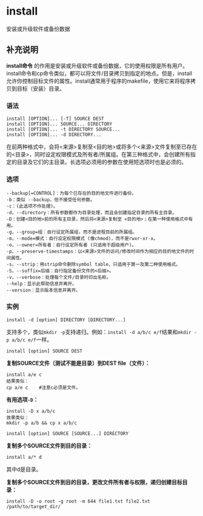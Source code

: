 install
===

安装或升级软件或备份数据

## 补充说明

**install命令** 的作用是安装或升级软件或备份数据，它的使用权限是所有用户。install命令和cp命令类似，都可以将文件/目录拷贝到指定的地点。但是，install允许你控制目标文件的属性。install通常用于程序的makefile，使用它来将程序拷贝到目标（安装）目录。

###  语法

```shell
install [OPTION]... [-T] SOURCE DEST
install [OPTION]... SOURCE... DIRECTORY
install [OPTION]... -t DIRECTORY SOURCE...
install [OPTION]... -d DIRECTORY...
```

在前两种格式中，会将<来源>复制至<目的地>或将多个<来源>文件复制至已存在的<目录>，同时设定权限模式及所有者/所属组。在第三种格式中，会创建所有指定的目录及它们的主目录。长选项必须用的参数在使用短选项时也是必须的。

###  选项

```shell
--backup[=CONTROL]：为每个已存在的目的地文件进行备份。
-b：类似 --backup，但不接受任何参数。
-c：(此选项不作处理)。
-d，--directory：所有参数都作为目录处理，而且会创建指定目录的所有主目录。
-D：创建<目的地>前的所有主目录，然后将<来源>复制至 <目的地>；在第一种使用格式中有用。
-g，--group=组：自行设定所属组，而不是进程目前的所属组。
-m，--mode=模式：自行设定权限模式 (像chmod)，而不是rwxr-xr-x。
-o，--owner=所有者：自行设定所有者 (只适用于超级用户)。
-p，--preserve-timestamps：以<来源>文件的访问/修改时间作为相应的目的地文件的时间属性。
-s，--strip：用strip命令删除symbol table，只适用于第一及第二种使用格式。
-S，--suffix=后缀：自行指定备份文件的<后缀>。
-v，--verbose：处理每个文件/目录时印出名称。
--help：显示此帮助信息并离开。
--version：显示版本信息并离开。
```

###  实例

```shell
install -d [option] DIRECTORY [DIRECTORY...]
```

支持多个，类似`mkdir -p`支持递归。例如：`install -d a/b/c e/f`结果和`mkdir -p a/b/c e/f`一样。

```shell
install [option] SOURCE DEST
```

 **复制SOURCE文件（测试不能是目录）到DEST file（文件）：** 

```shell
install a/e c
结果类似：
cp a/e c    #注意c必须是文件。
```

 **有用选项`-D`：** 

```shell
install -D x a/b/c
效果类似：
mkdir -p a/b && cp x a/b/c
```

```shell
install [option] SOURCE [SOURCE...] DIRECTORY
```

 **复制多个SOURCE文件到目的目录：** 

```shell
install a/* d
```

其中d是目录。




 **复制多个SOURCE文件到目的目录，更改文件所有者与权限，递归创建目标目录：** 

```shell
install -D -o root -g root -m 644 file1.txt file2.txt /path/to/target_dir/
```

